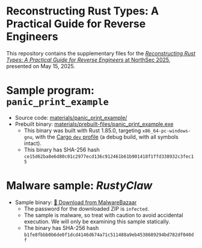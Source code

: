 # Reconstructing Rust Types: A Practical Guide for Reverse Engineers

This repository contains the supplementary files for the [_Reconstructing Rust Types: A Practical Guide for Reverse Engineers_ at NorthSec 2025](https://nsec.io/session/2025-reconstructing-rust-types-a-practical-guide-for-reverse-engineers.html), presented on May 15, 2025.

# Sample program: `panic_print_example`

- Source code: [materials/panic_print_example/](materials/panic_print_example/)
- Prebuilt binary: [materials/prebuilt-files/panic_print_example.exe](materials/prebuilt-files/panic_print_example.exe)
    - This binary was built with Rust 1.85.0, targeting `x86_64-pc-windows-gnu`, with the [Cargo `dev` profile](https://doc.rust-lang.org/cargo/reference/profiles.html#dev) (a debug build, with all symbols intact).
    - This binary has SHA-256 hash `ce15d62ba8e6d80c01c2977ecd136c912461b61b901418f1ffd338932c3fec15`


# Malware sample: _RustyClaw_

- Sample binary: [🔗 Download from MalwareBazaar](https://bazaar.abuse.ch/sample/b1fe8fbbb0b6de0f1dcd4146d674a71c511488a9eb4538689294bd782df040df/)
    - The password for the downloaded ZIP is `infected`.
    - The sample is malware, so treat with caution to avoid accidental execution. We will only be examining this sample statically.
    - The binary has SHA-256 hash `b1fe8fbbb0b6de0f1dcd4146d674a71c511488a9eb4538689294bd782df040df`
